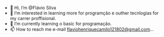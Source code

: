 - 👋 Hi, I’m @Flávio Silva
- 👀 I’m interested in learning more for programção e outher tecnlogias for my carrer proffisional.
- 🌱 I’m currently learning o basic for programação.
- 📫 How to reach me e-mail flaviohenriquecamilo121802@gmail.com...
  
<!---
zaratros1812/zaratros1812 is a ✨ special ✨ repository because its `README.md` (this file) appears on your GitHub profile.
You can click the Preview link to take a look at your changes.
--->
